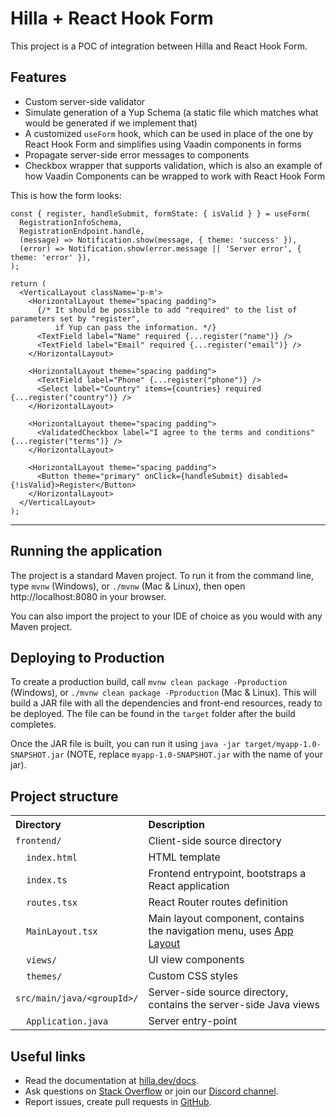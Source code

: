 # Hilla + React Hook Form

This project is a POC of integration between Hilla and React Hook Form.

## Features

- Custom server-side validator
- Simulate generation of a Yup Schema (a static file which matches what would be generated if we implement that)
- A customized `useForm` hook, which can be used in place of the one by React Hook Form and simplifies using Vaadin components in forms
- Propagate server-side error messages to components
- Checkbox wrapper that supports validation, which is also an example of how Vaadin Components can be wrapped to work with React Hook Form

This is how the form looks:

```tsx
const { register, handleSubmit, formState: { isValid } } = useForm(
  RegistrationInfoSchema,
  RegistrationEndpoint.handle,
  (message) => Notification.show(message, { theme: 'success' }),
  (error) => Notification.show(error.message || 'Server error', { theme: 'error' }),
);

return (
  <VerticalLayout className='p-m'>
    <HorizontalLayout theme="spacing padding">
      {/* It should be possible to add "required" to the list of parameters set by "register",
          if Yup can pass the information. */}
      <TextField label="Name" required {...register("name")} />
      <TextField label="Email" required {...register("email")} />
    </HorizontalLayout>

    <HorizontalLayout theme="spacing padding">
      <TextField label="Phone" {...register("phone")} />
      <Select label="Country" items={countries} required {...register("country")} />
    </HorizontalLayout>

    <HorizontalLayout theme="spacing padding">
      <ValidatedCheckbox label="I agree to the terms and conditions" {...register("terms")} />
    </HorizontalLayout>

    <HorizontalLayout theme="spacing padding">
      <Button theme="primary" onClick={handleSubmit} disabled={!isValid}>Register</Button>
    </HorizontalLayout>
  </VerticalLayout>
);
```

---

## Running the application

The project is a standard Maven project. To run it from the command line,
type `mvnw` (Windows), or `./mvnw` (Mac & Linux), then open
http://localhost:8080 in your browser.

You can also import the project to your IDE of choice as you would with any
Maven project.

## Deploying to Production

To create a production build, call `mvnw clean package -Pproduction` (Windows),
or `./mvnw clean package -Pproduction` (Mac & Linux).
This will build a JAR file with all the dependencies and front-end resources,
ready to be deployed. The file can be found in the `target` folder after the build completes.

Once the JAR file is built, you can run it using
`java -jar target/myapp-1.0-SNAPSHOT.jar` (NOTE, replace
`myapp-1.0-SNAPSHOT.jar` with the name of your jar).

## Project structure

<table style="width:100%; text-align: left;">
  <tr><th>Directory</th><th>Description</th></tr>
  <tr><td><code>frontend/</code></td><td>Client-side source directory</td></tr>
  <tr><td>&nbsp;&nbsp;&nbsp;&nbsp;<code>index.html</code></td><td>HTML template</td></tr>
  <tr><td>&nbsp;&nbsp;&nbsp;&nbsp;<code>index.ts</code></td><td>Frontend 
entrypoint, bootstraps a React application</td></tr>
  <tr><td>&nbsp;&nbsp;&nbsp;&nbsp;<code>routes.tsx</code></td><td>React Router routes definition</td></tr>
  <tr><td>&nbsp;&nbsp;&nbsp;&nbsp;<code>MainLayout.tsx</code></td><td>Main 
layout component, contains the navigation menu, uses <a href="https://hilla.dev/docs/react/components/app-layout">
App Layout</a></td></tr>
  <tr><td>&nbsp;&nbsp;&nbsp;&nbsp;<code>views/</code></td><td>UI view 
components</td></tr>
  <tr><td>&nbsp;&nbsp;&nbsp;&nbsp;<code>themes/</code></td><td>Custom  
CSS styles</td></tr>
  <tr><td><code>src/main/java/&lt;groupId&gt;/</code></td><td>Server-side 
source directory, contains the server-side Java views</td></tr>
  <tr><td>&nbsp;&nbsp;&nbsp;&nbsp;<code>Application.java</code></td><td>Server entry-point</td></tr>
</table>

## Useful links

- Read the documentation at [hilla.dev/docs](https://hilla.dev/docs/).
- Ask questions on [Stack Overflow](https://stackoverflow.com/questions/tagged/hilla) or join our [Discord channel](https://discord.gg/MYFq5RTbBn).
- Report issues, create pull requests in [GitHub](https://github.com/vaadin/hilla).
